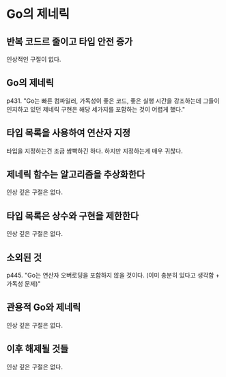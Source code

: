 # Go의 제네릭

## 반복 코드르 줄이고 타입 안전 증가

인상적인 구절이 없다.

## Go의 제네릭

p431. "Go는 빠른 컴파일러, 가독성이 좋은 코드, 좋은 실행 시간을 강조하는데 그들이 인지하고 있던 제네릭 구현은 해당 세가지를 포함하는 것이 어렵게 했다."

## 타입 목록을 사용하여 연산자 지정

타입을 지정하는건 조금 쌈빡하긴 하다. 하지만 지정하는게 매우 귀찮다.

## 제네릭 함수는 알고리즘을 추상화한다

인상 깊은 구절은 없다.

## 타입 목록은 상수와 구현을 제한한다

인상 깊은 구절은 없다.

## 소외된 것

p445. "Go는 연산자 오버로딩을 포함하지 않을 것이다. (이미 충분히 있다고 생각함 + 가독성 문제)"

## 관용적 Go와 제네릭

인상 깊은 구절은 없다.

## 이후 해제될 것들

인상 깊은 구절은 없다.

